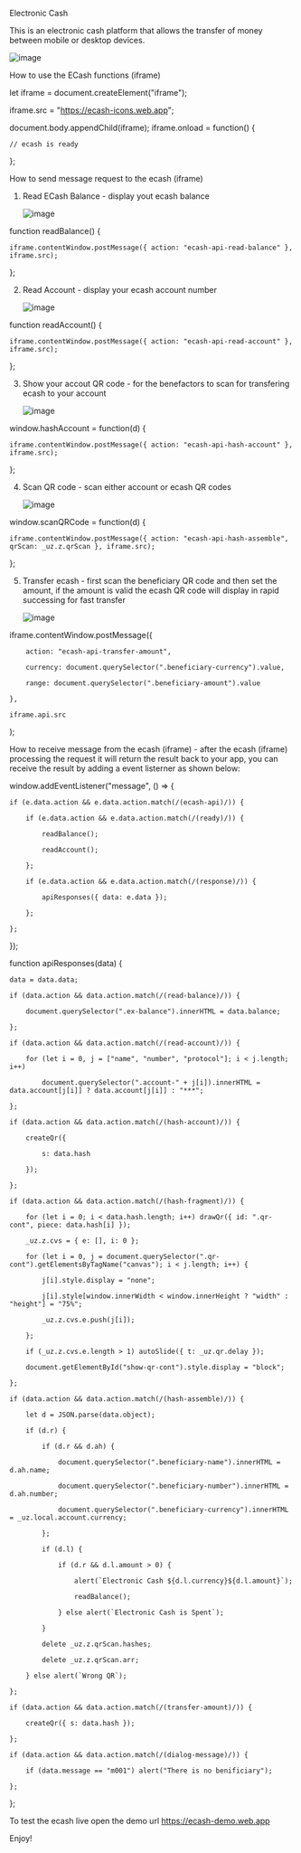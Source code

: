 Electronic Cash

This is an electronic cash platform that allows the transfer of money between mobile or desktop devices.

![image](https://github.com/user-attachments/assets/ae11aadc-c563-4eed-86a8-81af27a0f661)



How to use the ECash functions (iframe)


let iframe = document.createElement("iframe");

iframe.src = "https://ecash-icons.web.app";

document.body.appendChild(iframe);
iframe.onload = function() {

    // ecash is ready

};


How to send message request to the ecash (iframe)

1. Read ECash Balance - display yout ecash balance

   ![image](https://github.com/user-attachments/assets/55c266eb-55e7-4ffc-b189-08b50857437d)


function readBalance() {

    iframe.contentWindow.postMessage({ action: "ecash-api-read-balance" }, iframe.src);

};



2. Read Account - display your ecash account number

   ![image](https://github.com/user-attachments/assets/944603f8-5770-4ca2-81b1-3cf4201a0ce0)



function readAccount() {

    iframe.contentWindow.postMessage({ action: "ecash-api-read-account" }, iframe.src);

};



3. Show your accout QR code - for the benefactors to scan for transfering ecash to your account

   ![image](https://github.com/user-attachments/assets/df15927a-9381-47e0-9846-b14b7ba33d17)

window.hashAccount = function(d) {

    iframe.contentWindow.postMessage({ action: "ecash-api-hash-account" }, iframe.src);

};



4. Scan QR code - scan either account or ecash QR codes

   ![image](https://github.com/user-attachments/assets/8d2e3b43-f7c0-4a8b-8bf9-d53da7391f0b)


window.scanQRCode = function(d) {

    iframe.contentWindow.postMessage({ action: "ecash-api-hash-assemble", qrScan: _uz.z.qrScan }, iframe.src);

};



5. Transfer ecash - first scan the beneficiary QR code and then set the amount, if the amount is valid the ecash QR code will display in rapid successing for fast transfer

   ![image](https://github.com/user-attachments/assets/fbbf2e83-5edf-45dd-9611-5b4cc3ac4e5f)


iframe.contentWindow.postMessage({

        action: "ecash-api-transfer-amount",
        
        currency: document.querySelector(".beneficiary-currency").value,
        
        range: document.querySelector(".beneficiary-amount").value
    
    },
    
    iframe.api.src

);


How to receive message from the ecash (iframe) - after the ecash (iframe) processing the request it will return the result back to your app, you can receive the result by adding a event listerner as shown below: 


window.addEventListener("message", () => {

    if (e.data.action && e.data.action.match(/(ecash-api)/)) {
    
        if (e.data.action && e.data.action.match(/(ready)/)) {
        
            readBalance();
            
            readAccount();
        
        };
        
        if (e.data.action && e.data.action.match(/(response)/)) {
        
            apiResponses({ data: e.data });
        
        };
    
    };

});


function apiResponses(data) {

    data = data.data;
    
    if (data.action && data.action.match(/(read-balance)/)) {
    
        document.querySelector(".ex-balance").innerHTML = data.balance;
    
    };
    
    if (data.action && data.action.match(/(read-account)/)) {
    
        for (let i = 0, j = ["name", "number", "protocol"]; i < j.length; i++) 
        
            document.querySelector(".account-" + j[i]).innerHTML = data.account[j[i]] ? data.account[j[i]] : "***";
    
    };
    
    if (data.action && data.action.match(/(hash-account)/)) {
    
        createQr({
        
            s: data.hash 
        
        });
    
    };
    
    if (data.action && data.action.match(/(hash-fragment)/)) {
    
        for (let i = 0; i < data.hash.length; i++) drawQr({ id: ".qr-cont", piece: data.hash[i] });
        
        _uz.z.cvs = { e: [], i: 0 };
        
        for (let i = 0, j = document.querySelector(".qr-cont").getElementsByTagName("canvas"); i < j.length; i++) {
        
            j[i].style.display = "none";
            
            j[i].style[window.innerWidth < window.innerHeight ? "width" : "height"] = "75%";
            
            _uz.z.cvs.e.push(j[i]);
        
        };
        
        if (_uz.z.cvs.e.length > 1) autoSlide({ t: _uz.qr.delay });
        
        document.getElementById("show-qr-cont").style.display = "block";
    
    };
    
    if (data.action && data.action.match(/(hash-assemble)/)) {
    
        let d = JSON.parse(data.object);
        
        if (d.r) {
        
            if (d.r && d.ah) {
            
                document.querySelector(".beneficiary-name").innerHTML = d.ah.name;
                
                document.querySelector(".beneficiary-number").innerHTML = d.ah.number;
                
                document.querySelector(".beneficiary-currency").innerHTML = _uz.local.account.currency;
            
            };
            
            if (d.l) {
            
                if (d.r && d.l.amount > 0) {
                
                    alert(`Electronic Cash ${d.l.currency}${d.l.amount}`);
                    
                    readBalance();
                
                } else alert(`Electronic Cash is Spent`);
            
            }
            
            delete _uz.z.qrScan.hashes;
            
            delete _uz.z.qrScan.arr;
        
        } else alert(`Wrong QR`);
    
    };
    
    if (data.action && data.action.match(/(transfer-amount)/)) {
    
        createQr({ s: data.hash });
    
    };
    
    if (data.action && data.action.match(/(dialog-message)/)) {
    
        if (data.message == "m001") alert("There is no benificiary");
    
    };

};

To test the ecash live open the demo url https://ecash-demo.web.app

Enjoy!
